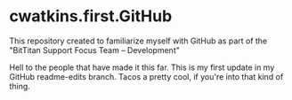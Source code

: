 # cwatkins.first.GitHub
This repository created to familiarize myself with GitHub as part of the "BitTitan Support Focus Team – Development"

Hell to the people that have made it this far. This is my first update in my GitHub readme-edits branch. Tacos a pretty cool, if you're into that kind of thing.
